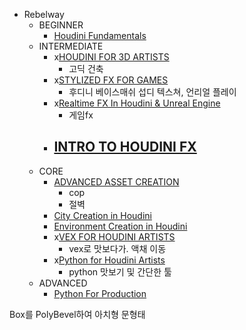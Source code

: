 
- Rebelway
  - BEGINNER 
    - [Houdini Fundamentals](https://www.rebelway.net/houdini-fundamentals)
  - INTERMEDIATE 
    - x[HOUDINI FOR 3D ARTISTS](https://www.rebelway.net/houdini-for-3d-artists)
      - 고딕 건축
    - x[STYLIZED FX FOR GAMES](https://www.rebelway.net/stylized-realtime-fx-games-course)
      - 후디니 베이스매쉬 섭디 텍스쳐, 언리얼 플레이
    - x[Realtime FX In Houdini & Unreal Engine](https://www.rebelway.net/realtime-fx-for-games-and-cinematics)
      - 게임fx
    - [INTRO TO HOUDINI FX](https://www.rebelway.net/intro-to-houdini-fx)
      - 
  - CORE 
    - [ADVANCED ASSET CREATION](https://www.rebelway.net/advanced-asset-creation-series/)
      - cop
      - 절벽
    - [City Creation in Houdini](https://www.rebelway.net/city-creation-in-houdini-course)
    - [Environment Creation in Houdini](https://www.rebelway.net/mastering-environment)
    - x[VEX FOR HOUDINI ARTISTS](https://www.rebelway.net/vex-for-houdini-artists)
      - vex로 맛보다가. 액채 이동
    - x[Python for Houdini Artists](https://www.rebelway.net/python-for-houdini-artists)
      - python 맛보기 및 간단한 툴
  - ADVANCED
    - [Python For Production](https://www.rebelway.net/python-for-production)


Box를 PolyBevel하여 아치형 문형태